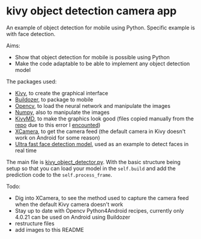 # kivy object detection camera app
An example of object detection for mobile using Python. Specific example is with face detection. 

Aims:
- Show that object detection for mobile is possible using Python
- Make the code adaptable to be able to implement any object detection model

The packages used:
- [Kivy](https://kivy.org/#home), to create the graphical interface
- [Buildozer](https://buildozer.readthedocs.io/en/latest/), to package to mobile
- [Opencv](https://opencv.org/), to load the neural network and manipulate the images
- [Numpy](https://numpy.org/), also to manipulate the images
- [KivyMD](https://kivymd.readthedocs.io/en/latest/index.html), to make the graphics look good (files copied manually from the [repo](https://github.com/HeaTTheatR/KivyMD) due to this error I [encounted](https://www.reddit.com/r/kivy/comments/detase/buildozer_question_kivymd_importing_differently/))
- [XCamera](https://github.com/kivy-garden/xcamera), to get the camera feed (the default camera in Kivy doesn't work on Android for some reason)
- [Ultra fast face detection model](https://github.com/Linzaer/Ultra-Light-Fast-Generic-Face-Detector-1MB), used as an example to detect faces in real time

The main file is [kivy_object_detector.py](https://github.com/smpurkis/kivy_object_detection_camera_app/blob/master/kivy_object_detector.py).
With the basic structure being setup so that you can load your model in the `self.build` and add the prediction code to the `self.process_frame`.

Todo:
- Dig into XCamera, to see the method used to capture the camera feed when the default Kivy camera doesn't work
- Stay up to date with Opencv Python4Android recipes, currently only 4.0.21 can be used on Android using Buildozer
- restructure files
- add images to this README